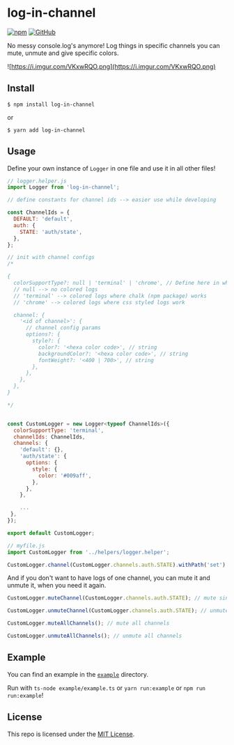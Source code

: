 # log-in-channel

[![npm](https://img.shields.io/npm/v/log-in-channel.svg)](https://npmjs.com/package/log-in-channel) [![GitHub](https://img.shields.io/github/license/florianstahr/log-in-channel.svg?colorB=brightgreen)](https://github.com/florianstahr/log-in-channel)

No messy console.log's anymore! Log things in specific channels you can mute, unmute and give specific colors.

![https://i.imgur.com/VKxwRQO.png](https://i.imgur.com/VKxwRQO.png)

## Install

```
$ npm install log-in-channel
```
or
```
$ yarn add log-in-channel
```

## Usage

Define your own instance of `Logger` in one file and use it in all other files!

```javascript
// logger.helper.js
import Logger from 'log-in-channel';

// define constants for channel ids --> easier use while developing

const ChannelIds = {
  DEFAULT: 'default',
  auth: {
    STATE: 'auth/state',
  },
};

// init with channel configs
/*

{
  colorSupportType?: null | 'terminal' | 'chrome', // Define here in which environment you are
  // null --> no colored logs
  // 'terminal' --> colored logs where chalk (npm package) works
  // 'chrome' --> colored logs where css styled logs work

  channel: {
    '<id of channel>': {
      // channel config params
      options?: {
        style?: {
          color?: '<hexa color code>', // string
          backgroundColor?: '<hexa color code>', // string
          fontWeight?: '<400 | 700>', // string
        },
      },
    },
  },
}

*/


const CustomLogger = new Logger<typeof ChannelIds>({
  colorSupportType: 'terminal',
  channelIds: ChannelIds,
  channels: {
    'default': {},
    'auth/state': {
      options: {
        style: {
          color: '#009aff',
        },
      },
    },

    ...
 },
});

export default CustomLogger;
```

```javascript
// myfile.js
import CustomLogger from '../helpers/logger.helper';

CustomLogger.channel(CustomLogger.channels.auth.STATE).withPath('set').success('logged in :D');
```

And if you don't want to have logs of one channel, you can mute it and unmute it, when you need it again.

```javascript
CustomLogger.muteChannel(CustomLogger.channels.auth.STATE); // mute single channel

CustomLogger.unmuteChannel(CustomLogger.channels.auth.STATE); // unmute single channel

CustomLogger.muteAllChannels(); // mute all channels

CustomLogger.unmuteAllChannels(); // unmute all channels
```

## Example

You can find an example in the [`example`](https://github.com/florianstahr/log-in-channel/tree/master/example) directory.

Run with `ts-node example/example.ts` or `yarn run:example` or `npm run run:example`!

## License

This repo is licensed under the [MIT License](https://github.com/florianstahr/log-in-channel/blob/master/LICENSE).
